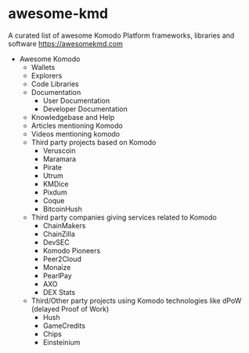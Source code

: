# awesome-kmd
A curated list of awesome Komodo Platform frameworks, libraries and software https://awesomekmd.com

- Awesome Komodo
  - Wallets
  - Explorers
  - Code Libraries
  - Documentation
    - User Documentation
    - Developer Documentation
  - Knowledgebase and Help
  - Articles mentioning Komodo
  - Videos mentioning komodo
  - Third party projects based on Komodo
    - Veruscoin
    - Maramara
    - Pirate
    - Utrum
    - KMDice
    - Pixdum
    - Coque
    - BitcoinHush
  - Third party companies giving services related to Komodo
    - ChainMakers
    - ChainZilla
    - DevSEC
    - Komodo Pioneers
    - Peer2Cloud
    - Monaize
    - PearlPay
    - AXO
    - DEX Stats
  - Third/Other party projects using Komodo technologies like dPoW (delayed Proof of Work)
    - Hush
    - GameCredits
    - Chips
    - Einsteinium
    

